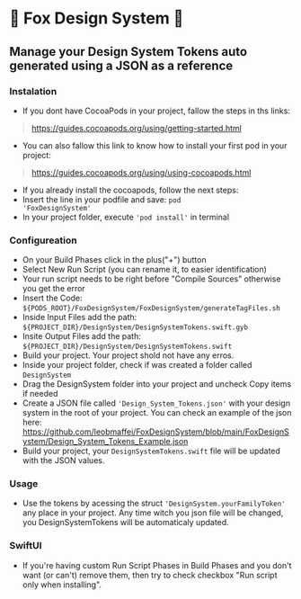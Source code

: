 # 🦊 Fox Design System 🦊
## Manage your Design System Tokens auto generated using a JSON as a reference

### Instalation
- If you dont have CocoaPods in your project, fallow the steps in ths links: 
> https://guides.cocoapods.org/using/getting-started.html
- You can also fallow this link to know how to install your first pod in your project: 
> https://guides.cocoapods.org/using/using-cocoapods.html
- If you already install the cocoapods, follow the next steps:
- Insert the line in your podfile and save: <code>pod 'FoxDesignSystem'</code>
- In your project folder, execute <code>'pod install'</code> in terminal
### Configureation
- On your Build Phases click in the plus("+") button
- Select New Run Script (you can rename it, to easier identification)
- Your run script needs to be right before "Compile Sources" otherwise you get the error
- Insert the Code: <code>${PODS_ROOT}/FoxDesignSystem/FoxDesignSystem/generateTagFiles.sh</code>
- Inside Input Files add the path: <code>${PROJECT_DIR}/DesignSystem/DesignSystemTokens.swift.gyb</code>
- Insite Output Files add the path: <code>${PROJECT_DIR}/DesignSystem/DesignSystemTokens.swift</code>
- Build your project. Your project shold not have any erros.
- Inside your project folder, check if was created a folder called <code>DesignSystem</code>
- Drag the DesignSystem folder into your project and uncheck Copy items if needed
- Create a JSON file called <code>'Design_System_Tokens.json'</code> with your design system in the root of your project. You can check an example of the json here: https://github.com/leobmaffei/FoxDesignSystem/blob/main/FoxDesignSystem/Design_System_Tokens_Example.json
- Build your project, your <code>DesignSystemTokens.swift</code> file will be updated with the JSON values.
### Usage
- Use the tokens by acessing the struct <code>'DesignSystem.yourFamilyToken'</code> any place in your project. Any time witch you json file will be changed, you DesignSystemTokens will be automaticaly updated.
### SwiftUI
- If you're having custom Run Script Phases in Build Phases and you don't want (or can't) remove them, then try to check checkbox "Run script only when installing".



